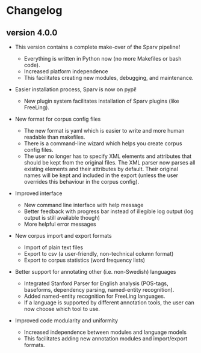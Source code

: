 # Changelog

## version 4.0.0

- This version contains a complete make-over of the Sparv pipeline!
  - Everything is written in Python now (no more Makefiles or bash code).
  - Increased platform independence
  - This facilitates creating new modules, debugging, and maintenance.

- Easier installation process, Sparv is now on pypi!
  - New plugin system facilitates installation of Sparv plugins (like FreeLing).

- New format for corpus config files
  - The new format is yaml which is easier to write and more human readable than makefiles.
  - There is a command-line wizard which helps you create corpus config files.
  - The user no longer has to specify XML elements and attributes that should be kept from the original files. The  XML parser now parses all existing elements and their attributes by default. Their original names will be kept and included in the export (unless the user overrides this behaviour in the corpus config).

- Improved interface
  - New command line interface with help message
  - Better feedback with progress bar instead of illegible log output (log output is still available though)
  - More helpful error messages

- New corpus import and export formats
  - Import of plain text files
  - Export to csv (a user-friendly, non-technical column format)
  - Export to corpus statistics (word frequency lists)

- Better support for annotating other (i.e. non-Swedish) languages
  - Integrated Stanford Parser for English analysis (POS-tags, baseforms, dependency parsing, named-entity recognition).
  - Added named-entity recognition for FreeLing languages.
  - If a language is supported by different annotation tools, the user can now choose which tool to use.

- Improved code modularity and uniformity
  - Increased independence between modules and language models
  - This facilitates adding new annotation modules and import/export formats.
